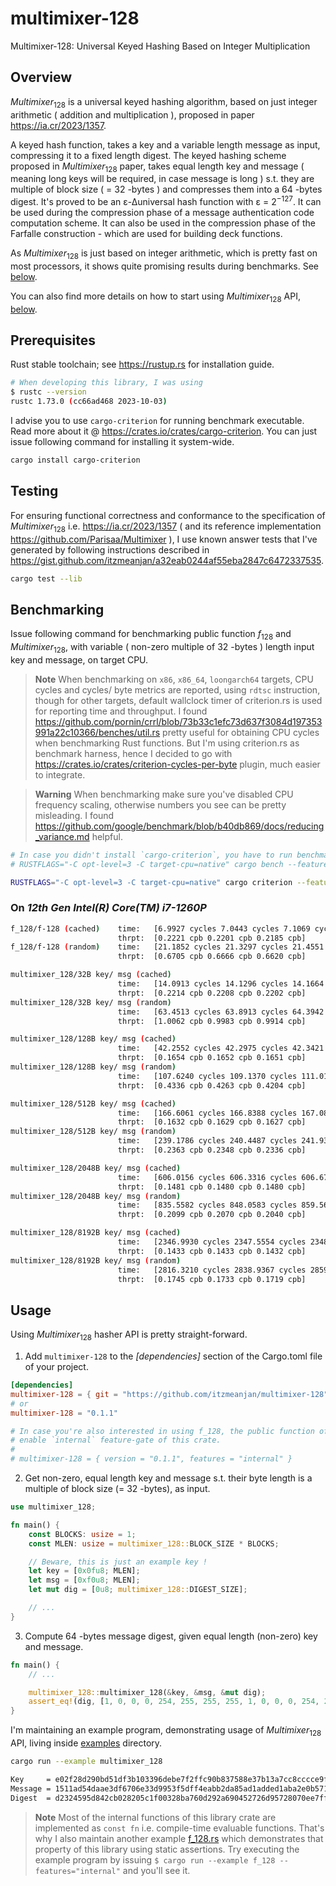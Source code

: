 # multimixer-128
Multimixer-128: Universal Keyed Hashing Based on Integer Multiplication

## Overview

$Multimixer_{128}$ is a universal keyed hashing algorithm, based on just integer arithmetic ( addition and multiplication ), proposed in paper https://ia.cr/2023/1357. 

A keyed hash function, takes a key and a variable length message as input, compressing it to a fixed length digest. The keyed hashing scheme proposed in $Multimixer_{128}$ paper, takes equal length key and message ( meaning long keys will be required, in case message is long ) s.t. they are multiple of block size ( = 32 -bytes ) and compresses them into a 64 -bytes digest. It's proved to be an ε-∆universal hash function with ε = $2^{−127}$. It can be used during the compression phase of a message authentication code computation scheme. It can also be used in the compression phase of the Farfalle construction - which are used for building deck functions.

As $Multimixer_{128}$ is just based on integer arithmetic, which is pretty fast on most processors, it shows quite promising results during benchmarks. See [below](#benchmarking).

You can also find more details on how to start using $Multimixer_{128}$ API, [below](#usage).

## Prerequisites

Rust stable toolchain; see https://rustup.rs for installation guide.

```bash
# When developing this library, I was using
$ rustc --version
rustc 1.73.0 (cc66ad468 2023-10-03)
```

I advise you to use `cargo-criterion` for running benchmark executable. Read more about it @ https://crates.io/crates/cargo-criterion. You can just issue following command for installing it system-wide.

```bash
cargo install cargo-criterion
```

## Testing

For ensuring functional correctness and conformance to the specification of $Multimixer_{128}$ i.e. https://ia.cr/2023/1357 ( and its reference implementation https://github.com/Parisaa/Multimixer ), I use known answer tests that I've generated by following instructions described in https://gist.github.com/itzmeanjan/a32eab0244af55eba2847c6472337535.

```bash
cargo test --lib
```

## Benchmarking

Issue following command for benchmarking public function $f_{128}$ and $Multimixer_{128}$, with variable ( non-zero multiple of 32 -bytes ) length input key and message, on target CPU.

> **Note**
When benchmarking on `x86`, `x86_64`, `loongarch64` targets, CPU cycles and cycles/ byte metrics are reported, using `rdtsc` instruction, though for other targets, default wallclock timer of criterion.rs is used for reporting time and throughput. I found https://github.com/pornin/crrl/blob/73b33c1efc73d637f3084d197353991a22c10366/benches/util.rs pretty useful for obtaining CPU cycles when benchmarking Rust functions. But I'm using criterion.rs as benchmark harness, hence I decided to go with https://crates.io/crates/criterion-cycles-per-byte plugin, much easier to integrate.

> **Warning**
When benchmarking make sure you've disabled CPU frequency scaling, otherwise numbers you see can be pretty misleading. I found https://github.com/google/benchmark/blob/b40db869/docs/reducing_variance.md helpful.

```bash
# In case you didn't install `cargo-criterion`, you have to run benchmark with
# RUSTFLAGS="-C opt-level=3 -C target-cpu=native" cargo bench --features="internal"

RUSTFLAGS="-C opt-level=3 -C target-cpu=native" cargo criterion --features="internal"
```

### On *12th Gen Intel(R) Core(TM) i7-1260P*

```bash
f_128/f-128 (cached)    time:   [6.9927 cycles 7.0443 cycles 7.1069 cycles]                      
                        thrpt:  [0.2221 cpb 0.2201 cpb 0.2185 cpb]
f_128/f-128 (random)    time:   [21.1852 cycles 21.3297 cycles 21.4551 cycles]                   
                        thrpt:  [0.6705 cpb 0.6666 cpb 0.6620 cpb]

multimixer_128/32B key/ msg (cached)                                                                             
                        time:   [14.0913 cycles 14.1296 cycles 14.1664 cycles]
                        thrpt:  [0.2214 cpb 0.2208 cpb 0.2202 cpb]
multimixer_128/32B key/ msg (random)                                                                            
                        time:   [63.4513 cycles 63.8913 cycles 64.3942 cycles]
                        thrpt:  [1.0062 cpb 0.9983 cpb 0.9914 cpb]

multimixer_128/128B key/ msg (cached)                                                                             
                        time:   [42.2552 cycles 42.2975 cycles 42.3421 cycles]
                        thrpt:  [0.1654 cpb 0.1652 cpb 0.1651 cpb]
multimixer_128/128B key/ msg (random)                                                                            
                        time:   [107.6240 cycles 109.1370 cycles 111.0124 cycles]
                        thrpt:  [0.4336 cpb 0.4263 cpb 0.4204 cpb]

multimixer_128/512B key/ msg (cached)                                                                            
                        time:   [166.6061 cycles 166.8388 cycles 167.0822 cycles]
                        thrpt:  [0.1632 cpb 0.1629 cpb 0.1627 cpb]
multimixer_128/512B key/ msg (random)                                                                            
                        time:   [239.1786 cycles 240.4487 cycles 241.9385 cycles]
                        thrpt:  [0.2363 cpb 0.2348 cpb 0.2336 cpb]

multimixer_128/2048B key/ msg (cached)                                                                            
                        time:   [606.0156 cycles 606.3316 cycles 606.6701 cycles]
                        thrpt:  [0.1481 cpb 0.1480 cpb 0.1480 cpb]
multimixer_128/2048B key/ msg (random)                                                                             
                        time:   [835.5582 cycles 848.0583 cycles 859.5641 cycles]
                        thrpt:  [0.2099 cpb 0.2070 cpb 0.2040 cpb]

multimixer_128/8192B key/ msg (cached)                                                                             
                        time:   [2346.9930 cycles 2347.5554 cycles 2348.2118 cycles]
                        thrpt:  [0.1433 cpb 0.1433 cpb 0.1432 cpb]
multimixer_128/8192B key/ msg (random)                                                                             
                        time:   [2816.3210 cycles 2838.9367 cycles 2859.1557 cycles]
                        thrpt:  [0.1745 cpb 0.1733 cpb 0.1719 cpb]
```

## Usage

Using $Multimixer_{128}$ hasher API is pretty straight-forward.

1) Add `multimixer-128` to the *[dependencies]* section of the Cargo.toml file of your project.

```toml
[dependencies]
multimixer-128 = { git = "https://github.com/itzmeanjan/multimixer-128" }
# or
multimixer-128 = "0.1.1"

# In case you're also interested in using f_128, the public function of multimixer-128,
# enable `internal` feature-gate of this crate.
#
# multimixer-128 = { version = "0.1.1", features = "internal" }
```

2) Get non-zero, equal length key and message s.t. their byte length is a multiple of block size (= 32 -bytes), as input.

```rust
use multimixer_128;

fn main() {
    const BLOCKS: usize = 1;
    const MLEN: usize = multimixer_128::BLOCK_SIZE * BLOCKS;

    // Beware, this is just an example key !
    let key = [0x0fu8; MLEN];
    let msg = [0xf0u8; MLEN];
    let mut dig = [0u8; multimixer_128::DIGEST_SIZE];

    // ...
}
```

3) Compute 64 -bytes message digest, given equal length (non-zero) key and message.

```rust
fn main() {
    // ...

    multimixer_128::multimixer_128(&key, &msg, &mut dig);
    assert_eq!(dig, [1, 0, 0, 0, 254, 255, 255, 255, 1, 0, 0, 0, 254, 255, 255, 255, 1, 0, 0, 0, 254, 255, 255, 255, 1, 0, 0, 0, 254, 255, 255, 255, 9, 0, 0, 0, 250, 255, 255, 255, 9, 0, 0, 0, 250, 255, 255, 255, 9, 0, 0, 0, 250, 255, 255, 255, 9, 0, 0, 0, 250, 255, 255, 255]);
}
```

I'm maintaining an example program, demonstrating usage of $Multimixer_{128}$ API, living inside [examples](./examples/) directory.

```bash
cargo run --example multimixer_128

Key     = e02f28d290bd51df3b103396debe7f2ffc90b837588e37b13a7cc8cccce9fa11
Message = 1511ad54daae3df6706e33d9953f5dff4eabb2da85ad1added1aba2e0b571397
Digest  = d2324595d842cb028205c1f00328ba760d292a690452726d95728070ee7ff21e8e6af14b1e4c6d15404e709fd1fec952da3e3b7b3fe7d038fca793f3b4d7661a
```

> **Note**
Most of the internal functions of this library crate are implemented as `const fn` i.e. compile-time evaluable functions. That's why I also maintain another example [f_128.rs](./examples/f_128.rs) which demonstrates that property of this library using static assertions. Try executing the example program by issuing `$ cargo run --example f_128 --features="internal"` and you'll see it.
